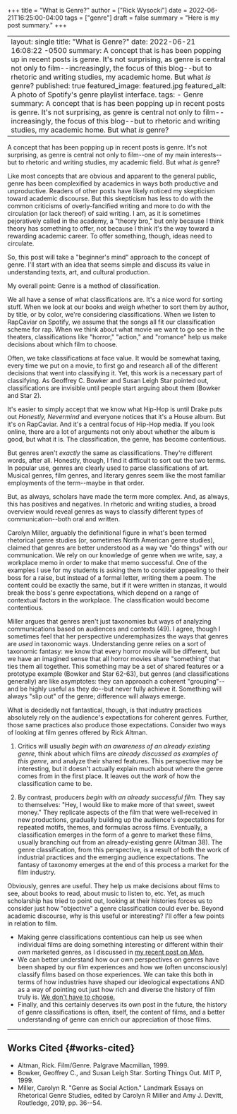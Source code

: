 +++
title = "What is Genre?"
author = ["Rick Wysocki"]
date = 2022-06-21T16:25:00-04:00
tags = ["genre"]
draft = false
summary = "Here is my post summary."
+++

|                                                                                                                                                                                                                                                                                                                                                                                                                                                                                                                                                                                                                                                                                                            |
|------------------------------------------------------------------------------------------------------------------------------------------------------------------------------------------------------------------------------------------------------------------------------------------------------------------------------------------------------------------------------------------------------------------------------------------------------------------------------------------------------------------------------------------------------------------------------------------------------------------------------------------------------------------------------------------------------------|
| layout: single title: "What is Genre?" date: 2022-06-21 16:08:22 -0500 summary: A concept that is has been popping up in recent posts is genre. It's not surprising, as genre is central not only to film--increasingly, the focus of this blog--but to rhetoric and writing studies, my academic home. But what _is_ genre? published: true featured_image: featured.jpg featured_alt: A photo of Spotify's genre playlist interface. tags: - Genre summary: A concept that is has been popping up in recent posts is genre. It's not surprising, as genre is central not only to film--increasingly, the focus of this blog--but to rhetoric and writing studies, my academic home. But what _is_ genre? |

A concept that has been popping up in recent posts is genre. It's not
surprising, as genre is central not only to film--one of my main
interests--but to rhetoric and writing studies, my academic field. But
what _is_ genre?

Like most concepts that are obvious and apparent to the general public,
genre has been complexified by academics in ways both productive and
unproductive. Readers of other posts have likely noticed my skepticism
toward academic discourse. But this skepticism has less to do with the
common criticisms of overly-fancified writing and more to do with the
circulation (or lack thereof) of said writing. I am, as it is sometimes
pejoratively called in the academy, a "theory bro," but only because I
think theory has something to offer, not because I think it's the way
toward a rewarding academic career. To offer something, though, ideas
need to circulate.

So, this post will take a "beginner's mind" approach to the concept of
genre. I'll start with an idea that seems simple and discuss its value
in understanding texts, art, and cultural production.

My overall point: Genre is a method of classification.

We all have a sense of what classifications are. It's a nice word for
sorting stuff. When we look at our books and weigh whether to sort them
by author, by title, or by color, we're considering classifications.
When we listen to RapCaviar on Spotify, we assume that the songs all fit
our classification scheme for rap. When we think about what movie we
want to go see in the theaters, classifications like "horror," "action,"
and "romance" help us make decisions about which film to choose.

Often, we take classifications at face value. It would be somewhat
taxing, every time we put on a movie, to first go and research all of
the different decisions that went into classifying it. Yet, this work is
a necessary part of classifying. As Geoffrey C. Bowker and Susan Leigh
Star pointed out, classifications are invisible until people start
arguing about them (Bowker and Star 2).

It's easier to simply accept that we know what Hip-Hop is until Drake
puts out _Honestly, Nevermind_ and everyone notices that it's a House
album. But it's on RapCaviar. And it's a central focus of Hip-Hop media.
If you look online, there are a lot of arguments not only about whether
the album is good, but what it is. The classification, the genre, has
become contentious.

But genres aren't _exactly_ the same as classifications. They're
different words, after all. Honestly, though, I find it difficult to
sort out the two terms. In popular use, genres are clearly used to parse
classifications of art. Musical genres, film genres, and literary genres
seem like the most familiar employments of the term--maybe in that
order.

But, as always, scholars have made the term more complex. And, as
always, this has positives and negatives. In rhetoric and writing
studies, a broad overview would reveal genres as ways to classify
different types of communication--both oral and written.

Carolyn Miller, arguably the definitional figure in what's been termed
rhetorical genre studies (or, sometimes North American genre studies),
claimed that genres are better understood as a way we "do things" with
our communication. We rely on our knowledge of genre when we write, say,
a workplace memo in order to make that memo successful. One of the
examples I use for my students is asking them to consider appealing to
their boss for a raise, but instead of a formal letter, writing them a
poem. The content could be exactly the same, but if it were written in
stanzas, it would break the boss's genre expectations, which depend on a
range of contextual factors in the workplace. The classification would
become contentious.

Miller argues that genres aren't just taxonomies but ways of analyzing
communications based on audiences and contexts (49). I agree, though I
sometimes feel that her perspective underemphasizes the ways that genres
are _used_ in taxonomic ways. Understanding genre relies on a sort of
taxonomic fantasy: we know that every horror movie will be different,
but we have an imagined sense that all horror movies share "something"
that ties them all together. This something may be a set of shared
features or a prototype example (Bowker and Star 62-63), but genres (and
classifications generally) are like asymptotes: they can approach a
coherent "grouping"--and be highly useful as they do--but never fully
achieve it. Something will always "slip out" of the genre; difference
will always emerge.

What is decidedly not fantastical, though, is that industry practices
absolutely rely on the audience's expectations for coherent genres.
Further, those same practices also produce those expectations. Consider
two ways of looking at film genres offered by Rick Altman.

1.  Critics will usually _begin with an awareness of an already existing
    genre_, think about which films are _already discussed as examples of
    this genre_, and analyze their shared features. This perspective may
    be interesting, but it doesn't actually explain much about where the
    genre comes from in the first place. It leaves out the _work_ of how
    the classification came to be.

2.  By contrast, producers _begin with an already successful film._ They
    say to themselves: "Hey, I would like to make more of that sweet,
    sweet money." They replicate aspects of the film that were
    well-received in new productions, gradually building up the
    audience's expectations for repeated motifs, themes, and formulas
    across films. Eventually, a classification emerges in the form of a
    genre to market these films, usually branching out from an
    already-existing genre (Altman 38). The genre classification, from
    this perspective, is a result of both the work of industrial
    practices and the emerging audience expectations. The fantasy of
    taxonomy emerges at the end of this process a market for the film
    industry.

Obviously, genres are useful. They help us make decisions about films to
see, about books to read, about music to listen to, etc. Yet, as much
scholarship has tried to point out, looking at their histories forces us
to consider just how "objective" a genre classification could ever be.
Beyond academic discourse, why is this useful or interesting? I'll offer
a few points in relation to film.

-   Making genre classifications contentious can help us see when
    individual films are doing something interesting or different within
    their _own_ marketed genres, as I discussed in
    [my recent post on _Men_.](/posts/2022-06-05-men/)
-   We can better understand how our own perspectives on genres have been
    shaped by our film experiences and how we (often unconsciously)
    classify films based on those experiences. We can take this both in
    terms of how industries have shaped our ideological expectations AND
    as a way of pointing out just how rich and diverse the history of film
    truly is. [We don't have
    to choose.](/posts/2022-06-09/heroes-ritual-ideology/)
-   Finally, and this certainly deserves its own post in the future, the
    history of genre classifications is often, itself, the content of
    films, and a better understanding of genre can enrich our appreciation
    of those films.

---


## Works Cited {#works-cited}

-   Altman, Rick. Film/Genre. Palgrave Macmillan, 1999.
-   Bowker, Geoffrey C., and Susan Leigh Star. Sorting Things Out. MIT
    P, 1999.
-   Miller, Carolyn R. "Genre as Social Action." Landmark Essays on
    Rhetorical Genre Studies, edited by Carolyn R Miller and Amy J.
    Devitt, Routledge, 2019, pp. 36--54.
